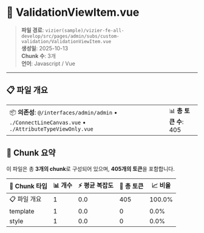 # 📄 ValidationViewItem.vue

> **파일 경로**: `vizier(sample)/vizier-fe-all-develop/src/pages/admin/subs/custom-validation/ValidationViewItem.vue`  
> **생성일**: 2025-10-13  
> **Chunk 수**: 3개  
> **언어**: Javascript / Vue
---





## 📋 파일 개요

| | |
|--|--|
| 📦 **의존성**: `@/interfaces/admin/admin` • `./ConnectLineCanvas.vue` • `./AttributeTypeViewOnly.vue` | 📊 **총 토큰 수**: 405 |






## 🧩 Chunk 요약

이 파일은 총 **3개의 chunk**로 구성되어 있으며, **405개의 토큰**을 포함합니다.

| 🧩 Chunk 타입 | 📊 개수 | ⚡ 평균 복잡도 | 📝 총 토큰 | 📈 비율 |
|---------------|--------|-------------|----------|--------|
| 📋 파일 개요 | 1 | 0.0 | 405 | 100.0% |
| template | 1 | 0.0 | 0 | 0.0% |
| style | 1 | 0.0 | 0 | 0.0% |

